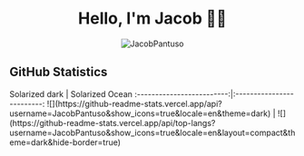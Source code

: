 <h1 align="center"fds>Hello, I'm Jacob 👋🏼</h1>
<p align="center"><img src="https://i.imgur.com/XcOMCmb.png" alt="JacobPantuso"/></p>
<h2>GitHub Statistics</h2>
Solarized dark             |  Solarized Ocean
:-------------------------:|:-------------------------:
![](https://github-readme-stats.vercel.app/api?username=JacobPantuso&show_icons=true&locale=en&theme=dark)  |  ![](https://github-readme-stats.vercel.app/api/top-langs?username=JacobPantuso&show_icons=true&locale=en&layout=compact&theme=dark&hide-border=true)


